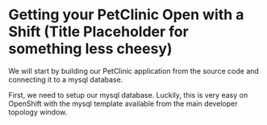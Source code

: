 # Getting your PetClinic Open with a Shift (Title Placeholder for something less cheesy)

We will start by building our PetClinic application from the source code and connecting it to a mysql database.

First, we need to setup our mysql database. Luckily, this is very easy on OpenShift with the mysql template available from the main developer topology window.

